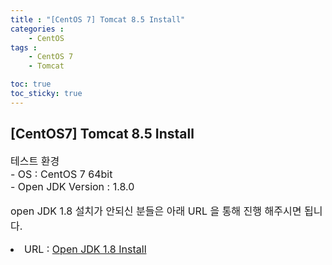 ```yaml
---
title : "[CentOS 7] Tomcat 8.5 Install"
categories : 
    - CentOS
tags :
    - CentOS 7
    - Tomcat

toc: true
toc_sticky: true
---
```



## [CentOS7] Tomcat 8.5 Install

<div style="font-size:16px;">
테스트 환경<br>
- OS : CentOS 7 64bit<br>
- Open JDK Version : 1.8.0

open JDK 1.8 설치가 안되신 분들은 아래 URL 을 통해 진행 해주시면 됩니다.
<li> URL : <a href="https://hyundo0630.github.io/centos/CentOS-7-Open-JDK-1.8-Install/"> Open JDK 1.8 Install </li>
</div>
